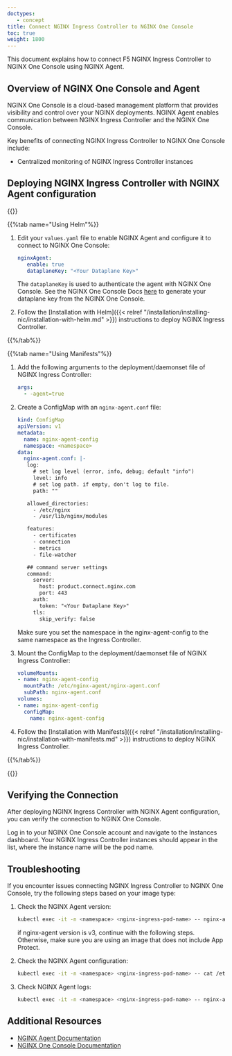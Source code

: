 ```yaml
---
doctypes:
   - concept
title: Connect NGINX Ingress Controller to NGINX One Console
toc: true
weight: 1800
---
```


This document explains how to connect F5 NGINX Ingress Controller to NGINX One Console using NGINX Agent.

## Overview of NGINX One Console and Agent

NGINX One Console is a cloud-based management platform that provides visibility and control over your NGINX deployments. NGINX Agent enables communication between NGINX Ingress Controller and the NGINX One Console.

Key benefits of connecting NGINX Ingress Controller to NGINX One Console include:

- Centralized monitoring of NGINX Ingress Controller instances

## Deploying NGINX Ingress Controller with NGINX Agent configuration

{{<tabs name="deploy-config-resource">}}

{{%tab name="Using Helm"%}}

1. Edit your `values.yaml` file to enable NGINX Agent and configure it to connect to NGINX One Console:
   ```yaml
   nginxAgent:
      enable: true
      dataplaneKey: "<Your Dataplane Key>"
   ```

   The `dataplaneKey` is used to authenticate the agent with NGINX One Console. See the NGINX One Console Docs [here](https://docs.nginx.com/nginx-one/getting-started/#generate-data-plane-key) to generate your dataplane key from the NGINX One Console.


1. Follow the [Installation with Helm]({{< relref "/installation/installing-nic/installation-with-helm.md" >}}) instructions to deploy NGINX Ingress Controller.

{{%/tab%}}

{{%tab name="Using Manifests"%}}

1. Add the following arguments to the deployment/daemonset file of NGINX Ingress Controller:

   ```yaml
   args:
     - -agent=true
   ```

2. Create a ConfigMap with an `nginx-agent.conf` file:
   ```yaml
   kind: ConfigMap
   apiVersion: v1
   metadata:
     name: nginx-agent-config
     namespace: <namespace>
   data:
     nginx-agent.conf: |-
      log:
        # set log level (error, info, debug; default "info")
        level: info
        # set log path. if empty, don't log to file.
        path: ""

      allowed_directories:
        - /etc/nginx
        - /usr/lib/nginx/modules

      features:
        - certificates
        - connection
        - metrics
        - file-watcher

      ## command server settings
      command:
        server:
          host: product.connect.nginx.com
          port: 443
        auth:
          token: "<Your Dataplane Key>"
        tls:
          skip_verify: false
   ```
   Make sure you set the namespace in the nginx-agent-config to the same namespace as the Ingress Controller.

3. Mount the ConfigMap to the deployment/daemonset file of NGINX Ingress Controller:
   ```yaml
   volumeMounts:
   - name: nginx-agent-config
     mountPath: /etc/nginx-agent/nginx-agent.conf
     subPath: nginx-agent.conf
   volumes:
   - name: nginx-agent-config
     configMap:
       name: nginx-agent-config
   ```

4. Follow the [Installation with Manifests]({{< relref "/installation/installing-nic/installation-with-manifests.md" >}}) instructions to deploy NGINX Ingress Controller.

{{%/tab%}}

{{</tabs>}}

## Verifying the Connection

After deploying NGINX Ingress Controller with NGINX Agent configuration, you can verify the connection to NGINX One Console.

Log in to your NGINX One Console account and navigate to the Instances dashboard. Your NGINX Ingress Controller instances should appear in the list, where the instance name will be the pod name.

## Troubleshooting

If you encounter issues connecting NGINX Ingress Controller to NGINX One Console, try the following steps based on your image type:

1. Check the NGINX Agent version:
   ```bash
   kubectl exec -it -n <namespace> <nginx-ingress-pod-name> -- nginx-agent -v
   ```
   
   if nginx-agent version is v3, continue with the following steps.
   Otherwise, make sure you are using an image that does not include App Protect. 

2. Check the NGINX Agent configuration:
   ```bash
   kubectl exec -it -n <namespace> <nginx-ingress-pod-name> -- cat /etc/nginx-agent/nginx-agent.conf
   ```

3. Check NGINX Agent logs:
   ```bash
   kubectl exec -it -n <namespace> <nginx-ingress-pod-name> -- nginx-agent
   ```


## Additional Resources

- [NGINX Agent Documentation](https://docs.nginx.com/nginx-agent/)
- [NGINX One Console Documentation](https://docs.nginx.com/nginx-one/)
